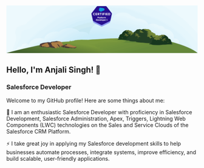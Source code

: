 ![Banner](https://github.com/AnjliS/Salesforce-Certificates/blob/main/LinkedIn%20banner%20salesforce.png)


## Hello, I'm Anjali Singh! 👋
### Salesforce Developer

Welcome to my GitHub profile! Here are some things about me:

🌟 I am an enthusiastic Salesforce Developer with proficiency in Salesforce Development, Salesforce Administration, Apex, Triggers, Lightning Web Components (LWC) technologies on the Sales and Service Clouds of the Salesforce CRM Platform.

⚡ I take great joy in applying my Salesforce development skills to help businesses automate processes, integrate systems, improve efficiency, and build scalable, user-friendly applications.


<!-- ### 🌟 About Me
- 🔭 I’m currently working on [Project XYZ](https://github.com/anjalisingh/project-xyz)
- 🌱 I’m currently learning JavaScript, Python, and Data Science
- 💬 
- 📫 How to reach me: [email@example.com](mailto:email@example.com)
- 😄   🔭 
-  Fun fact: I love hiking and photography

![Profile views](https://gpvc.arturio.dev/AnjliS)
-->
